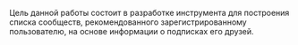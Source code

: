 
Цель данной работы состоит в разработке инструмента для построения списка сообществ, рекомендованного зарегистрированному пользователю, на основе информации о подписках его друзей.  